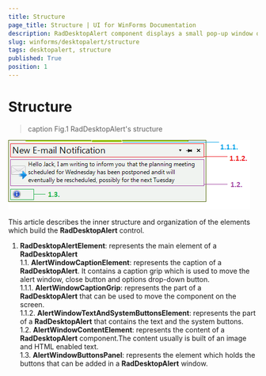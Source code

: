 ```yaml
---
title: Structure
page_title: Structure | UI for WinForms Documentation
description: RadDesktopAlert component displays a small pop-up window on the screen to notify the user that a specific event has occurred in the application. 
slug: winforms/desktopalert/structure
tags: desktopalert, structure
published: True
position: 1
---
```


# Structure

>caption Fig.1 RadDesktopAlert's structure

![desktopalert-structure 001](images/desktopalert-structure001.png)

This article describes the inner structure and organization of the elements which build the __RadDesktopAlert__ control.

1. __RadDesktopAlertElement__: represents the main element of a __RadDesktopAlert__ <br>
	1\.1\. __AlertWindowCaptionElement__: represents the caption of a __RadDesktopAlert__. It contains a caption grip which is used to move the alert window, close button and options drop-down button.<br>
		 1\.1\.1\. __AlertWindowCaptionGrip__: represents the part of a __RadDesktopAlert__ that can be used to move the component on the screen.<br>
		 1\.1\.2\. __AlertWindowTextAndSystemButtonsElement__: represents the part of a __RadDesktopAlert__ that contains the text and the system buttons.<br>
	1\.2\. __AlertWindowContentElement__: represents the content of a __RadDesktopAlert__ component.The content usually is built of an image and HTML enabled text. <br>
	1\.3\. __AlertWindowButtonsPanel__: represents the element which holds the buttons that can be added in a __RadDesktopAlert__ window.<br>